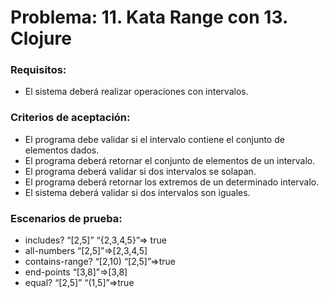 # Problema: 11. Kata Range con 13. Clojure
### Requisitos:
-	El sistema deberá realizar operaciones con intervalos.
### Criterios de aceptación:
-	El programa debe validar si el intervalo contiene el conjunto de elementos dados.
-	El programa deberá retornar el conjunto de elementos de un intervalo.
-	El programa deberá validar si dos intervalos se solapan.
-	El programa deberá retornar los extremos de un determinado intervalo.
-	El sistema deberá validar si dos intervalos son iguales.
### Escenarios de prueba:
-	includes? “[2,5]” “{2,3,4,5}”=> true
-	all-numbers “[2,5]”=>[2,3,4,5]
-	contains-range? “[2,10) “[2,5]”=>true
-	end-points “[3,8]”=>[3,8]
-	equal? “[2,5]” “(1,5]”=>true
